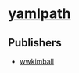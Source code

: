 # [yamlpath](https://pypi.org/project/yamlpath)



## Publishers
- [wwkimball](https://pypi.org/user/wwkimball)

